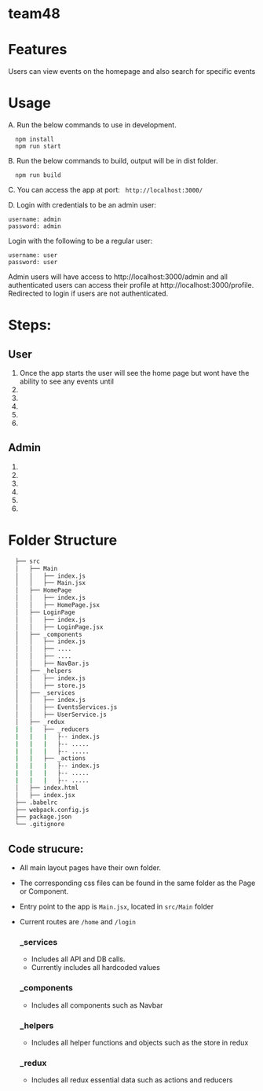 # team48
# Features
Users can view events on the homepage and also search for specific events
# Usage 
A. Run  the below commands to use in development. 
  ```
    npm install 
    npm run start 
  ```
B. Run the below commands to build, output will be in dist folder.
  ```
    npm run build 
  ```
C. You can access the app at port: ``` http://localhost:3000/```

D. Login with credentials to be an admin user:
```
username: admin
password: admin
```
Login with the following to be a regular user:
```
username: user
password: user
```
Admin users will have access to http://localhost:3000/admin and all authenticated users can access their profile at http://localhost:3000/profile. Redirected to login if users are not authenticated.
  


# Steps: 

## User 

1. Once the app starts the user will see the home page but wont have the ability to see any events until 
2. 
3. 
4. 
5. 
6. 


## Admin 

1. 
2. 
3. 
4. 
5. 
6. 

# Folder Structure

```bash
  ├── src
  │   ├── Main
  │   │   ├── index.js
  │   │   ├── Main.jsx
  │   ├── HomePage
  │   │   ├── index.js
  │   │   ├── HomePage.jsx
  │   ├── LoginPage
  │   │   ├── index.js
  │   │   ├── LoginPage.jsx
  │   ├── _components
  │   │   ├── index.js 
  │   │   ├── ....
  │   │   ├── ....
  │   │   ├── NavBar.js
  │   ├── _helpers 
  │   │   ├── index.js
  │   │   ├── store.js
  │   ├── _services
  │   │   ├── index.js
  │   │   ├── EventsServices.js
  │   │   ├── UserService.js
  │   ├── _redux
  |   |   ├── _reducers
  |   |   |   ├-- index.js
  |   |   |   ├-- .....
  |   |   |   ├-- .....
  |   |   ├── _actions
  |   |   |   ├-- index.js
  |   |   |   ├-- .....
  |   |   |   ├-- .....
  │   ├── index.html
  │   ├── index.jsx
  ├── .babelrc
  ├── webpack.config.js
  ├── package.json
  └── .gitignore
  ```
## Code strucure: 
- All main layout pages have their own folder.
- The corresponding css files can be found in the same folder as the Page or Component.
- Entry point to the app is ```Main.jsx```, located in ```src/Main``` folder 
- Current routes are ``/home`` and ```/login```

  ### _services 
  - Includes all API and DB calls.
  - Currently includes all hardcoded values

  ### _components
  - Includes all components such as Navbar 

  ### _helpers
  - Includes all helper functions and objects such as the store in redux

  ### _redux
  - Includes all redux essential data such as actions and reducers
